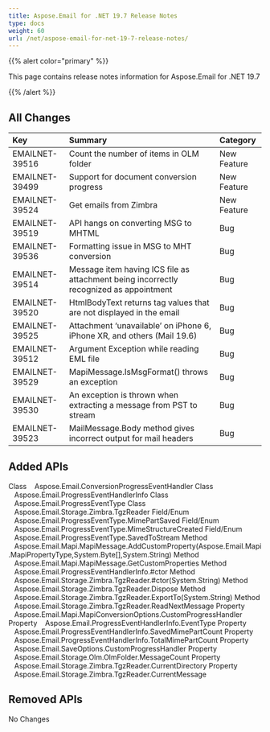 ```yaml
---
title: Aspose.Email for .NET 19.7 Release Notes
type: docs
weight: 60
url: /net/aspose-email-for-net-19-7-release-notes/
---
```


{{% alert color="primary" %}} 

This page contains release notes information for Aspose.Email for .NET 19.7

{{% /alert %}} 
## **All Changes**


|**Key**|**Summary**|**Category**|
| :- | :- | :- |
|EMAILNET-39516|Count the number of items in OLM folder|New Feature|
|EMAILNET-39499|Support for document conversion progress|New Feature|
|EMAILNET-39524|Get emails from Zimbra|New Feature|
|EMAILNET-39519|API hangs on converting MSG to MHTML|Bug|
|EMAILNET-39536|Formatting issue in MSG to MHT conversion|Bug|
|EMAILNET-39514|Message item having ICS file as attachment being incorrectly recognized as appointment|Bug|
|EMAILNET-39520|HtmlBodyText returns tag values that are not displayed in the email|Bug|
|EMAILNET-39525|Attachment ‘unavailable’ on iPhone 6, iPhone XR, and others (Mail 19.6)|Bug|
|EMAILNET-39512|Argument Exception while reading EML file|Bug|
|EMAILNET-39529|MapiMessage.IsMsgFormat() throws an exception|Bug|
|EMAILNET-39530|An exception is thrown when extracting a message from PST to stream|Bug|
|EMAILNET-39523|MailMessage.Body method gives incorrect output for mail headers|Bug|

## **Added APIs**
Class    Aspose.Email.ConversionProgressEventHandler
Class    Aspose.Email.ProgressEventHandlerInfo
Class    Aspose.Email.ProgressEventType
Class    Aspose.Email.Storage.Zimbra.TgzReader
Field/Enum    Aspose.Email.ProgressEventType.MimePartSaved
Field/Enum    Aspose.Email.ProgressEventType.MimeStructureCreated
Field/Enum    Aspose.Email.ProgressEventType.SavedToStream
Method    Aspose.Email.Mapi.MapiMessage.AddCustomProperty(Aspose.Email.Mapi.MapiPropertyType,System.Byte[],System.String)
Method    Aspose.Email.Mapi.MapiMessage.GetCustomProperties
Method    Aspose.Email.ProgressEventHandlerInfo.#ctor
Method    Aspose.Email.Storage.Zimbra.TgzReader.#ctor(System.String)
Method    Aspose.Email.Storage.Zimbra.TgzReader.Dispose
Method    Aspose.Email.Storage.Zimbra.TgzReader.ExportTo(System.String)
Method    Aspose.Email.Storage.Zimbra.TgzReader.ReadNextMessage
Property    Aspose.Email.Mapi.MapiConversionOptions.CustomProgressHandler
Property    Aspose.Email.ProgressEventHandlerInfo.EventType
Property    Aspose.Email.ProgressEventHandlerInfo.SavedMimePartCount
Property    Aspose.Email.ProgressEventHandlerInfo.TotalMimePartCount
Property    Aspose.Email.SaveOptions.CustomProgressHandler
Property    Aspose.Email.Storage.Olm.OlmFolder.MessageCount
Property    Aspose.Email.Storage.Zimbra.TgzReader.CurrentDirectory
Property    Aspose.Email.Storage.Zimbra.TgzReader.CurrentMessage
## **Removed APIs**
No Changes
